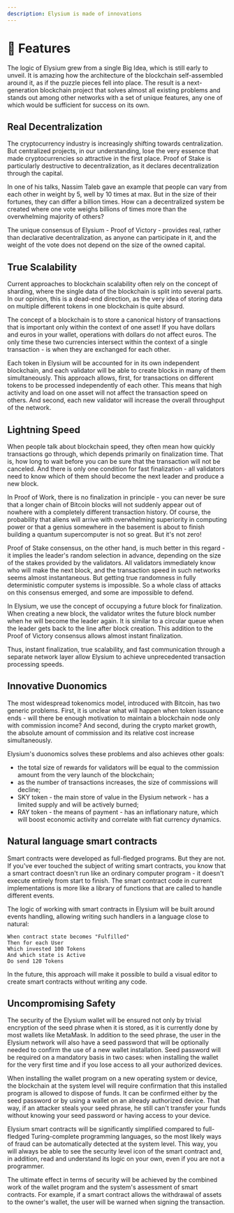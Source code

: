 ```yaml
---
description: Elysium is made of innovations
---
```


# 🌟 Features

The logic of Elysium grew from a single Big Idea, which is still early to unveil. It is amazing how the architecture of the blockchain self-assembled around it, as if the puzzle pieces fell into place. The result is a next-generation blockchain project that solves almost all existing problems and stands out among other networks with a set of unique features, any one of which would be sufficient for success on its own.

## Real Decentralization

The cryptocurrency industry is increasingly shifting towards centralization. But centralized projects, in our understanding, lose the very essence that made cryptocurrencies so attractive in the first place. Proof of Stake is particularly destructive to decentralization, as it declares decentralization through the capital.

In one of his talks, Nassim Taleb gave an example that people can vary from each other in weight by 5, well by 10 times at max. But in the size of their fortunes, they can differ a billion times. How can a decentralized system be created where one vote weighs billions of times more than the overwhelming majority of others?

The unique consensus of Elysium - Proof of Victory - provides real, rather than declarative decentralization, as anyone can participate in it, and the weight of the vote does not depend on the size of the owned capital.

## True Scalability <a href="#4dc9" id="4dc9"></a>

Current approaches to blockchain scalability often rely on the concept of sharding, where the single data of the blockchain is split into several parts. In our opinion, this is a dead-end direction, as the very idea of storing data on multiple different tokens in one blockchain is quite absurd.

The concept of a blockchain is to store a canonical history of transactions that is important only within the context of one asset! If you have dollars and euros in your wallet, operations with dollars do not affect euros. The only time these two currencies intersect within the context of a single transaction - is when they are exchanged for each other.

Each token in Elysium will be accounted for in its own independent blockchain, and each validator will be able to create blocks in many of them simultaneously. This approach allows, first, for transactions on different tokens to be processed independently of each other. This means that high activity and load on one asset will not affect the transaction speed on others. And second, each new validator will increase the overall throughput of the network.

## Lightning Speed

When people talk about blockchain speed, they often mean how quickly transactions go through, which depends primarily on finalization time. That is, how long to wait before you can be sure that the transaction will not be canceled. And there is only one condition for fast finalization - all validators need to know which of them should become the next leader and produce a new block.

In Proof of Work, there is no finalization in principle - you can never be sure that a longer chain of Bitcoin blocks will not suddenly appear out of nowhere with a completely different transaction history. Of course, the probability that aliens will arrive with overwhelming superiority in computing power or that a genius somewhere in the basement is about to finish building a quantum supercomputer is not so great. But it's not zero!

Proof of Stake consensus, on the other hand, is much better in this regard - it implies the leader's random selection in advance, depending on the size of the stakes provided by the validators. All validators immediately know who will make the next block, and the transaction speed in such networks seems almost instantaneous. But getting true randomness in fully deterministic computer systems is impossible. So a whole class of attacks on this consensus emerged, and some are impossible to defend.

In Elysium, we use the concept of occupying a future block for finalization. When creating a new block, the validator writes the future block number when he will become the leader again. It is similar to a circular queue when the leader gets back to the line after block creation. This addition to the Proof of Victory consensus allows almost instant finalization.

Thus, instant finalization, true scalability, and fast communication through a separate network layer allow Elysium to achieve unprecedented transaction processing speeds.

## Innovative Duonomics

The most widespread tokenomics model, introduced with Bitcoin, has two generic problems. First, it is unclear what will happen when token issuance ends - will there be enough motivation to maintain a blockchain node only with commission income? And second, during the crypto market growth, the absolute amount of commission and its relative cost increase simultaneously.

Elysium's duonomics solves these problems and also achieves other goals:

* the total size of rewards for validators will be equal to the commission amount from the very launch of the blockchain;
* as the number of transactions increases, the size of commissions will decline;
* SKY token - the main store of value in the Elysium network - has a limited supply and will be actively burned;
* RAY token - the means of payment - has an inflationary nature, which will boost economic activity and correlate with fiat currency dynamics.

## Natural language smart contracts

Smart contracts were developed as full-fledged programs. But they are not. If you've ever touched the subject of writing smart contracts, you know that a smart contract doesn't run like an ordinary computer program - it doesn't execute entirely from start to finish. The smart contract code in current implementations is more like a library of functions that are called to handle different events.&#x20;

The logic of working with smart contracts in Elysium will be built around events handling, allowing writing such handlers in a language close to natural:

```
When contract state becomes "Fulfilled"
Then for each User
Which invested 100 Tokens
And which state is Active
Do send 120 Tokens
```

In the future, this approach will make it possible to build a visual editor to create smart contracts without writing any code.

## Uncompromising Safety

The security of the Elysium wallet will be ensured not only by trivial encryption of the seed phrase when it is stored, as it is currently done by most wallets like MetaMask. In addition to the seed phrase, the user in the Elysium network will also have a seed password that will be optionally needed to confirm the use of a new wallet installation. Seed password will be required on a mandatory basis in two cases: when installing the wallet for the very first time and if you lose access to all your authorized devices.

When installing the wallet program on a new operating system or device, the blockchain at the system level will require confirmation that this installed program is allowed to dispose of funds. It can be confirmed either by the seed password or by using a wallet on an already authorized device. That way, if an attacker steals your seed phrase, he still can't transfer your funds without knowing your seed password or having access to your device.

Elysium smart contracts will be significantly simplified compared to full-fledged Turing-complete programming languages, so the most likely ways of fraud can be automatically detected at the system level. This way, you will always be able to see the security level icon of the smart contract and, in addition, read and understand its logic on your own, even if you are not a programmer.

The ultimate effect in terms of security will be achieved by the combined work of the wallet program and the system's assessment of smart contracts. For example, if a smart contract allows the withdrawal of assets to the owner's wallet, the user will be warned when signing the transaction.
